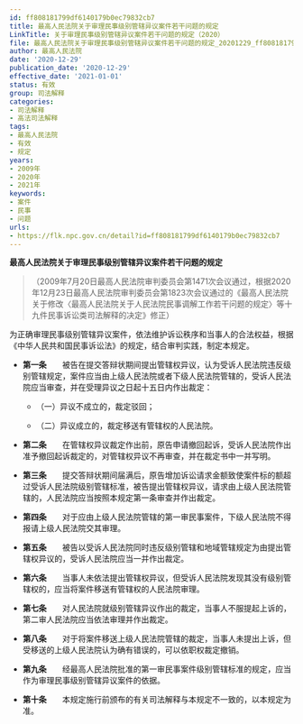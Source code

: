```yaml
---
id: ff808181799df6140179b0ec79832cb7
title: 最高人民法院关于审理民事级别管辖异议案件若干问题的规定
LinkTitle: 关于审理民事级别管辖异议案件若干问题的规定（2020）
file: 最高人民法院关于审理民事级别管辖异议案件若干问题的规定_20201229_ff808181799df6140179b0ec79832cb7.doc
author: 最高人民法院
date: '2020-12-29'
publication_date: '2020-12-29'
effective_date: '2021-01-01'
status: 有效
group: 司法解释
categories:
- 司法解释
- 高法司法解释
tags:
- 最高人民法院
- 有效
- 规定
years:
- 2009年
- 2020年
- 2021年
keywords:
- 案件
- 民事
- 问题
urls:
- https://flk.npc.gov.cn/detail?id=ff808181799df6140179b0ec79832cb7
---
```


**最高人民法院关于审理民事级别管辖异议案件若干问题的规定**

> （2009年7月20日最高人民法院审判委员会第1471次会议通过，根据2020年12月23日最高人民法院审判委员会第1823次会议通过的《最高人民法院关于修改〈最高人民法院关于人民法院民事调解工作若干问题的规定〉等十九件民事诉讼类司法解释的决定》修正）

为正确审理民事级别管辖异议案件，依法维护诉讼秩序和当事人的合法权益，根据《中华人民共和国民事诉讼法》的规定，结合审判实践，制定本规定。

- **第一条**　　被告在提交答辩状期间提出管辖权异议，认为受诉人民法院违反级别管辖规定，案件应当由上级人民法院或者下级人民法院管辖的，受诉人民法院应当审查，并在受理异议之日起十五日内作出裁定：

  - （一）异议不成立的，裁定驳回；

  - （二）异议成立的，裁定移送有管辖权的人民法院。

- **第二条**　　在管辖权异议裁定作出前，原告申请撤回起诉，受诉人民法院作出准予撤回起诉裁定的，对管辖权异议不再审查，并在裁定书中一并写明。

- **第三条**　　提交答辩状期间届满后，原告增加诉讼请求金额致使案件标的额超过受诉人民法院级别管辖标准，被告提出管辖权异议，请求由上级人民法院管辖的，人民法院应当按照本规定第一条审查并作出裁定。

- **第四条**　　对于应由上级人民法院管辖的第一审民事案件，下级人民法院不得报请上级人民法院交其审理。

- **第五条**　　被告以受诉人民法院同时违反级别管辖和地域管辖规定为由提出管辖权异议的，受诉人民法院应当一并作出裁定。

- **第六条**　　当事人未依法提出管辖权异议，但受诉人民法院发现其没有级别管辖权的，应当将案件移送有管辖权的人民法院审理。

- **第七条**　　对人民法院就级别管辖异议作出的裁定，当事人不服提起上诉的，第二审人民法院应当依法审理并作出裁定。

- **第八条**　　对于将案件移送上级人民法院管辖的裁定，当事人未提出上诉，但受移送的上级人民法院认为确有错误的，可以依职权裁定撤销。

- **第九条**　　经最高人民法院批准的第一审民事案件级别管辖标准的规定，应当作为审理民事级别管辖异议案件的依据。

- **第十条**　　本规定施行前颁布的有关司法解释与本规定不一致的，以本规定为准。
